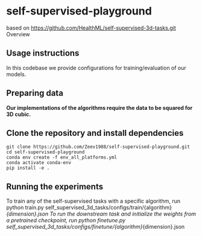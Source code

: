 # self-supervised-playground
based on https://github.com/HealthML/self-supervised-3d-tasks.git
Overview


## Usage instructions
In this codebase we provide configurations for training/evaluation of our models.

## Preparing data
**Our implementations of the algorithms require the data to be squared for 3D cubic.**

## Clone the repository and install dependencies
```
git clone https://github.com/Zeev1988/self-supervised-playground.git
cd self-supervised-playground
conda env create -f env_all_platforms.yml
conda activate conda-env
pip install -e .
```

## Running the experiments

To train any of the self-supervised tasks with a specific algorithm, run python train.py self_supervised_3d_tasks/configs/train/{algorithm}_{dimension}.json To run the downstream task and initialize the weights from a pretrained checkpoint, run python finetune.py self_supervised_3d_tasks/configs/finetune/{algorithm}_{dimension}.json
